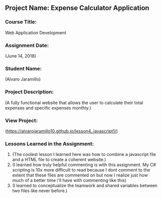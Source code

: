 ## Project Name:  Expense Calculator Application

### Course Title:
Web Application Development

### Assignment Date:  
(June 14, 2018)

### Student Name:  
(Alvaro Jaramillo)

### Project Description:
(A fully functional website that allows the user to calculate their total expenses and specific expenses monthly.)

### View Project:
(https://alvarojaramillo10.github.io/lesson4_javascript1/)

### Lessons Learned in the Assignment:
1. (The coolest lesson I learned here was how to combine a javascript file and a HTML file to create a coherent website.)
2. (I learned how truly helpful commenting is with this assignment. My C# scripting is 10x more difficult to read because I dont comment to the extent that these files are commented on but now I realize just how much of a better time i'll have with commenting like this)
3. (I learned to conceptualize the teamwork and shared variables between two files like never before.)



